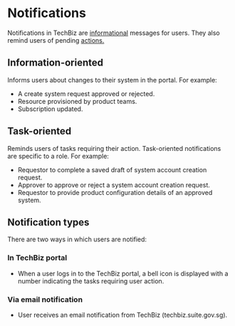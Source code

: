 # Notifications

Notifications in TechBiz are [informational](#information-oriented) messages for users. They also remind users of pending [actions.](#task-oriented)

## Information-oriented

Informs users about changes to their system in the portal. For example:

- A create system request approved or rejected.
- Resource provisioned by product teams.
- Subscription updated.

## Task-oriented

Reminds users of tasks requiring their action. Task-oriented notifications are specific to a role. For example:

- Requestor to complete a saved draft of system account creation request.
- Approver to approve or reject a system account creation request.
- Requestor to provide product configuration details of an approved system.

## Notification types

There are two ways in which users are notified:

### In TechBiz portal

  - When a user logs in to the TechBiz portal, a bell icon is displayed with a number indicating the tasks requiring user action.

### Via email notification

  - User receives an email notification from TechBiz (techbiz.suite.gov.sg).


